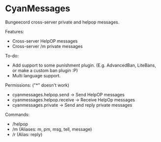 # CyanMessages
 Bungeecord cross-server private and helpop messages.

Features:
 - Cross-server HelpOP messages
 - Cross-server /m private messages

To-do:
 - Add support to some punishment plugin. (E.g. AdvancedBan, LiteBans, or make a custom ban plugin :P)
 - Multi language support.

Permissions: ("*" doesn't work)
 - cyanmessages.helpop.send -> Send HelpOP messages
 - cyanmessages.helpop.receive -> Receive HelpOp messages
 - cyanmessages.private -> Send and reply private messages

Commands:
 - /helpop <message>
 - /m <player> <message> (Aliases: m, pm, msg, tell, message)
 - /r <message> (Alias: reply)
